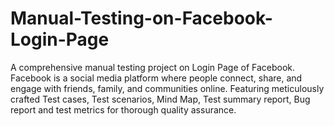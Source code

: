 # Manual-Testing-on-Facebook-Login-Page
A comprehensive manual testing project on Login Page of Facebook. Facebook is a social media platform where people connect, share, and engage with friends, family, and communities online. Featuring meticulously crafted Test cases, Test scenarios, Mind Map, Test summary report, Bug report and test metrics for thorough quality assurance.
